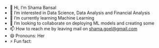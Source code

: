 - 👋 Hi, I’m Shama Bansal
- 👀 I’m interested in Data Science, Data Analysis and Financial Analysis
- 🌱 I’m currently learning Machine Learning
- 💞️ I’m looking to collaborate on deploying ML models and creating some
- 📫 How to reach me by leaving mail on shama.goel@gmail.com
- 😄 Pronouns: Her
- ⚡ Fun fact: 

<!---
shamabansal17/shamabansal17 is a ✨ special ✨ repository because its `README.md` (this file) appears on your GitHub profile.
You can click the Preview link to take a look at your changes.
--->
